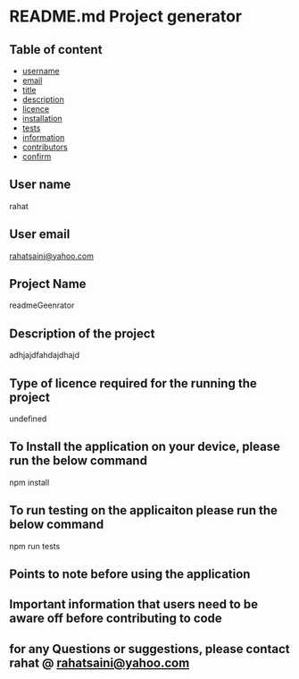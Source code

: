 
# README.md Project generator  

## Table of content
- [username](#username) 
- [email](#email) 
- [title](#title) 
- [description](#description) 
- [licence](#licence) 
- [installation](#installation) 
- [tests](#tests) 
- [information](#information) 
- [contributors](#contributors) 
- [confirm](#confirm) 

## User name
rahat
## User email
rahatsaini@yahoo.com
## Project Name
readmeGeenrator
## Description of the project
adhjajdfahdajdhajd
<a name="licence"></a>
## Type of licence required for the running the project
undefined
  ## To Install the application on your device, please run the below command 
npm install
## To run testing on the applicaiton please run the below command 
npm run tests
## Points to note before using the application 

  ## Important information that users need to be aware off before contributing to code 

  ## for any Questions or suggestions, please contact rahat @ rahatsaini@yahoo.com
